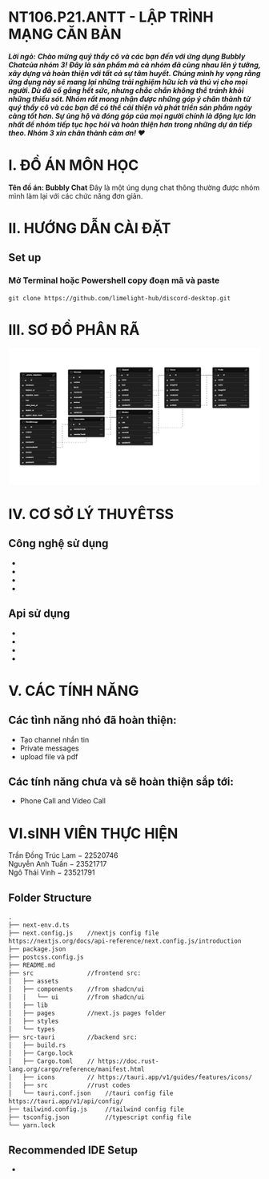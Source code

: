 # NT106.P21.ANTT - LẬP TRÌNH MẠNG CĂN BẢN
***Lời ngỏ:***
***Chào mừng quý thầy cô và các bạn đến với ứng dụng Bubbly Chatcủa nhóm 3! Đây là sản phẩm mà cả nhóm đã cùng nhau lên ý tưởng, xây dựng và hoàn thiện với tất cả sự tâm huyết. Chúng mình hy vọng rằng ứng dụng này sẽ mang lại những trải nghiệm hữu ích và thú vị cho mọi người. Dù đã cố gắng hết sức, nhưng chắc chắn không thể tránh khỏi những thiếu sót. Nhóm rất mong nhận được những góp ý chân thành từ quý thầy cô và các bạn để có thể cải thiện và phát triển sản phẩm ngày càng tốt hơn. Sự ủng hộ và đóng góp của mọi người chính là động lực lớn nhất để nhóm tiếp tục học hỏi và hoàn thiện hơn trong những dự án tiếp theo. Nhóm 3 xin chân thành cảm ơn! ❤️***

# I. ĐỒ ÁN MÔN HỌC
**Tên đồ án: Bubbly Chat** Đây là một úng dụng chat thông thường được nhóm mình làm lại với các chức năng đơn giản.

# II. HƯỚNG DẪN CÀI ĐẶT 
## Set up
### Mở Terminal hoặc Powershell copy đoạn mã và paste 

```
git clone https://github.com/limelight-hub/discord-desktop.git
```
# III. SƠ ĐỒ PHÂN RÃ
![alt text](image.png)

# IV. CƠ SỞ LÝ THUYÊTSS
## Công nghệ sử dụng

-
-
-
-


## Api sử dụng

-
-
-
-



# V. CÁC TÍNH NĂNG
## Các tình năng nhó đã hoàn thiện:
- Tạo channel nhắn tin
- Private messages
- upload file và pdf
## Các tính năng chưa và sẽ hoàn thiện sắp tới:
- Phone Call and Video Call


# VI.sINH VIÊN THỰC HIỆN
Trần Đồng Trúc Lam − 22520746  
Nguyễn Anh Tuấn − 23521717   
Ngô Thái Vinh − 23521791
## Folder Structure

```
.
├── next-env.d.ts
├── next.config.js    //nextjs config file https://nextjs.org/docs/api-reference/next.config.js/introduction
├── package.json
├── postcss.config.js
├── README.md
├── src               //frontend src:
│   ├── assets
│   ├── components    //from shadcn/ui
│   │   └── ui        //from shadcn/ui
│   ├── lib
│   ├── pages         //next.js pages folder
│   ├── styles
│   └── types
├── src-tauri         //backend src:
│   ├── build.rs
│   ├── Cargo.lock
│   ├── Cargo.toml    // https://doc.rust-lang.org/cargo/reference/manifest.html
│   ├── icons         // https://tauri.app/v1/guides/features/icons/
│   ├── src           //rust codes
│   └── tauri.conf.json    //tauri config file https://tauri.app/v1/api/config/
├── tailwind.config.js     //tailwind config file
├── tsconfig.json          //typescript config file
└── yarn.lock
```

## Recommended IDE Setup

- 

